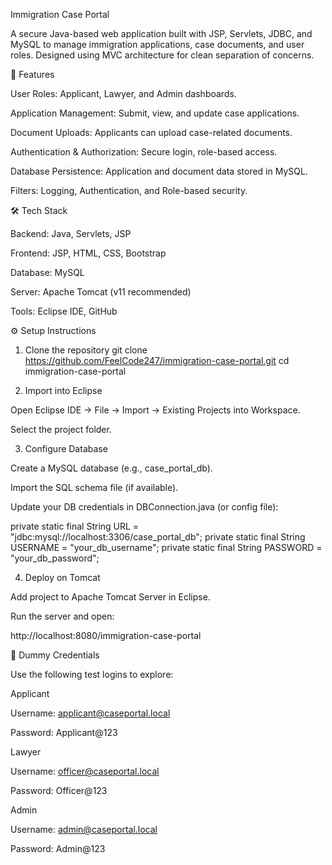 Immigration Case Portal

A secure Java-based web application built with JSP, Servlets, JDBC, and MySQL to manage immigration applications, case documents, and user roles.
Designed using MVC architecture for clean separation of concerns.

🚀 Features

User Roles: Applicant, Lawyer, and Admin dashboards.

Application Management: Submit, view, and update case applications.

Document Uploads: Applicants can upload case-related documents.

Authentication & Authorization: Secure login, role-based access.

Database Persistence: Application and document data stored in MySQL.

Filters: Logging, Authentication, and Role-based security.

🛠️ Tech Stack

Backend: Java, Servlets, JSP

Frontend: JSP, HTML, CSS, Bootstrap

Database: MySQL

Server: Apache Tomcat (v11 recommended)

Tools: Eclipse IDE, GitHub

⚙️ Setup Instructions
1. Clone the repository
git clone https://github.com/FeelCode247/immigration-case-portal.git
cd immigration-case-portal

2. Import into Eclipse

Open Eclipse IDE → File → Import → Existing Projects into Workspace.

Select the project folder.

3. Configure Database

Create a MySQL database (e.g., case_portal_db).

Import the SQL schema file (if available).

Update your DB credentials in DBConnection.java (or config file):

private static final String URL = "jdbc:mysql://localhost:3306/case_portal_db";
private static final String USERNAME = "your_db_username";
private static final String PASSWORD = "your_db_password";

4. Deploy on Tomcat

Add project to Apache Tomcat Server in Eclipse.

Run the server and open:

http://localhost:8080/immigration-case-portal

🔑 Dummy Credentials

Use the following test logins to explore:

Applicant

Username: applicant@caseportal.local

Password: Applicant@123

Lawyer

Username: officer@caseportal.local

Password: Officer@123

Admin

Username: admin@caseportal.local

Password: Admin@123



